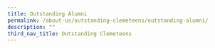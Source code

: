 ```yaml
---
title: Outstanding Alumni
permalink: /about-us/outstanding-clemeteens/outstanding-alumni/
description: ""
third_nav_title: Outstanding Clemeteens
---
```

